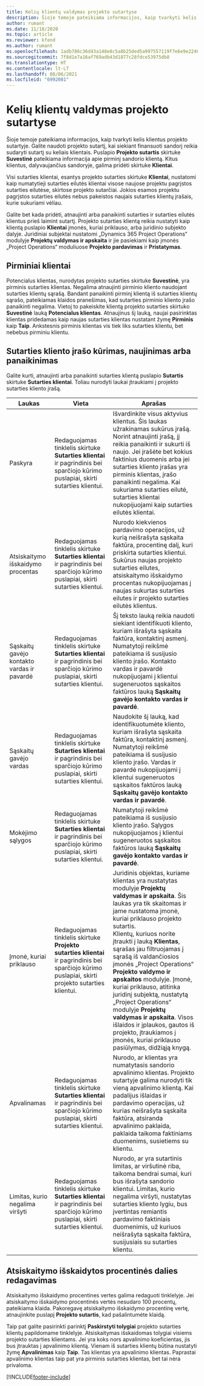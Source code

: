 ```yaml
---
title: Kelių klientų valdymas projekto sutartyse
description: Šioje temoje pateikiama informacijos, kaip tvarkyti kelis klientus projekto sutartyje.
author: rumant
ms.date: 11/18/2020
ms.topic: article
ms.reviewer: kfend
ms.author: rumant
ms.openlocfilehash: 1adb786c36d43a148e8c5a8b25ded5a997557119f7e6e9e2248935ad4ed211d5
ms.sourcegitcommit: 7f8d1e7a16af769adb43d1877c28fdce53975db8
ms.translationtype: HT
ms.contentlocale: lt-LT
ms.lasthandoff: 08/06/2021
ms.locfileid: "6992081"
---
```

# <a name="manage-multiple-customers-on-project-contracts"></a>Kelių klientų valdymas projekto sutartyse

Šioje temoje pateikiama informacijos, kaip tvarkyti kelis klientus projekto sutartyje. Galite naudoti projekto sutartį, kai siekiant finansuoti sandorį reikia sudaryti sutartį su keliais klientais. Puslapio **Projekto sutartis** skirtuke **Suvestinė** pateikiama informacija apie pirminį sandorio klientą. Kitus klientus, dalyvaujančius sandoryje, galima pridėti skirtuke **Klientai**.

Visi sutarties klientai, esantys projekto sutarties skirtuke **Klientai**, nustatomi kaip numatytieji sutarties eilutės klientai visose naujose projektu pagrįstos sutarties eilutėse, skirtose projekto sutarčiai. Jokios esamos projektu pagrįstos sutarties eilutės nebus pakeistos naujais sutarties klientų įrašais, kurie sukuriami vėliau.

Galite bet kada pridėti, atnaujinti arba panaikinti sutarties ir sutarties eilutės klientus prieš laimint sutartį. Projekto sutarties klientą reikia nustatyti kaip klientą puslapio **Klientai** įmonės, kuriai priklauso, arba juridinio subjekto dalyje. Juridiniai subjektai nustatomi „Dynamics 365 Project Operations“ modulyje **Projektų valdymas ir apskaita** ir jie pasiekiami kaip įmonės „Project Operations“ moduliuose **Projekto pardavimas** ir **Pristatymas**.

## <a name="primary-customers"></a>Pirminiai klientai

Potencialus klientas, nurodytas projekto sutarties skirtuke **Suvestinė**, yra pirminis sutarties klientas. Negalima atnaujinti pirminio kliento naudojant sutarties klientų sąrašą. Bandant panaikinti pirminį klientą iš sutarties klientų sąrašo, pateikiamas klaidos pranešimas, kad sutarties pirminio kliento įrašo panaikinti negalima. Vietoj to pakeiskite klientą projekto sutarties skirtuko **Suvestinė** lauką **Potencialus klientas**. Atnaujinus šį lauką, naujai pasirinktas klientas pridedamas kaip naujas sutarties klientas nustatant žymę **Pirminis** kaip **Taip**. Ankstesnis pirminis klientas vis tiek liks sutarties klientu, bet nebebus pirminiu klientu.

## <a name="create-update-or-delete-a-contract-customer-record"></a>Sutarties kliento įrašo kūrimas, naujinimas arba panaikinimas

Galite kurti, atnaujinti arba panaikinti sutarties klientą puslapio **Sutartis** skirtuke **Sutarties klientai**. Toliau nurodyti laukai įtraukiami į projekto sutarties kliento įrašą.

| **Laukas** | **Vieta** | **Aprašas** | 
| --- | --- | --- | 
| Paskyra | Redaguojamas tinklelis skirtuke **Sutarties klientai** ir pagrindinis bei sparčiojo kūrimo puslapiai, skirti sutarties klientui. | Išvardinkite visus aktyvius klientus. Šis laukas užrakinamas sukūrus įrašą. Norint atnaujinti įrašą, jį reikia panaikinti ir sukurti iš naujo. Jei įrašėte bet kokius faktinius duomenis arba jei sutarties kliento įrašas yra pirminis klientas, įrašo panaikinti negalima. Kai sukuriama sutarties eilutė, sutarties klientai nukopijuojami kaip sutarties eilutės klientai. |
| Atsiskaitymo išskaidymo procentas | Redaguojamas tinklelis skirtuke **Sutarties klientai** ir pagrindinis bei sparčiojo kūrimo puslapiai, skirti sutarties klientui. | Nurodo kiekvienos pardavimo operacijos, už kurią neišrašyta sąskaita faktūra, procentinę dalį, kuri priskirta sutarties klientui. Sukūrus naujas projekto sutarties eilutes, atsiskaitymo išskaidymo procentas nukopijuojamas į naujas sukurtas sutarties eilutes ir projekto sutarties eilutės klientus. |
| Sąskaitų gavėjo kontakto vardas ir pavardė | Redaguojamas tinklelis skirtuke **Sutarties klientai** ir pagrindinis bei sparčiojo kūrimo puslapiai, skirti sutarties klientui. | Šį teksto lauką reikia naudoti siekiant identifikuoti kliento, kuriam išrašyta sąskaita faktūra, kontaktinį asmenį. Numatytoji reikšmė pateikiama iš susijusio kliento įrašo. Kontakto vardas ir pavardė nukopijuojami į klientui sugeneruotos sąskaitos faktūros lauką **Sąskaitų gavėjo kontakto vardas ir pavardė**. |
| Sąskaitų gavėjo vardas | Redaguojamas tinklelis skirtuke **Sutarties klientai** ir pagrindinis bei sparčiojo kūrimo puslapiai, skirti sutarties klientui. | Naudokite šį lauką, kad identifikuotumėte kliento, kuriam išrašyta sąskaita faktūra, kontaktinį asmenį. Numatytoji reikšmė pateikiama iš susijusio kliento įrašo. Vardas ir pavardė nukopijuojami į klientui sugeneruotos sąskaitos faktūros lauką **Sąskaitų gavėjo kontakto vardas ir pavardė**. |
| Mokėjimo sąlygos | Redaguojamas tinklelis skirtuke **Sutarties klientai** ir pagrindinis bei sparčiojo kūrimo puslapiai, skirti sutarties klientui. | Numatytoji reikšmė pateikiama iš susijusio kliento įrašo. Sąlygos nukopijuojamos į klientui sugeneruotos sąskaitos faktūros lauką **Sąskaitų gavėjo kontakto vardas ir pavardė**. |
| Įmonė, kuriai priklauso | Redaguojamas tinklelis skirtuke **Projekto sutarties klientai** ir pagrindinis bei sparčiojo kūrimo puslapiai, skirti projekto sutarties klientui. | Juridinis objektas, kuriame klientas yra nustatytas modulyje **Projektų valdymas ir apskaita**. Šis laukas yra tik skaitomas ir jame nustatoma įmonė, kuriai priklauso projekto sutartis.</br>Klientų, kuriuos norite įtraukti į lauką **Klientas**, sąrašas jau filtruojamas į sąrašą iš valdančiosios įmonės „Project Operations“ **Projekto valdymo ir apskaitos** modulyje. Įmonė, kuriai priklauso, atitinka juridinį subjektą, nustatytą „Project Operations“ modulyje **Projektų valdymas ir apskaita**. Visos išlaidos ir įplaukos, gautos iš projekto, įtraukiamos į įmonės, kuriai priklauso pasiūlymas, didžiąją knygą. |
| Apvalinamas | Redaguojamas tinklelis skirtuke **Sutarties klientai** ir pagrindinis bei sparčiojo kūrimo puslapiai, skirti sutarties klientui. | Nurodo, ar klientas yra numatytasis sandorio apvalinimo klientas. Projekto sutartyje galima nurodyti tik vieną apvalinimo klientą. Kai padalijus išlaidas ir pardavimo operacijas, už kurias neišrašyta sąskaita faktūra, atsiranda apvalinimo paklaida, paklaida taikoma faktiniams duomenims, susietiems su klientu. |
| Limitas, kurio negalima viršyti | Redaguojamas tinklelis skirtuke **Sutarties klientai** ir pagrindinis bei sparčiojo kūrimo puslapiai, skirti sutarties klientui. | Nurodo, ar yra sutartinis limitas, ar viršutinė riba, taikoma bendrai sumai, kuri bus išrašyta sandorio klientui. Limitas, kurio negalima viršyti, nustatytas sutarties kliento lygiu, bus įvertintas remiantis pardavimo faktiniais duomenimis, už kuriuos neišrašyta sąskaita faktūra, susijusiais su sutarties klientu. |

## <a name="edit-billing-split-percentages"></a>Atsiskaitymo išskaidytos procentinės dalies redagavimas

Atsiskaitymo išskaidymo procentines vertes galima redaguoti tinklelyje. Jei atsiskaitymo išskaidymo procentinės vertės nesudaro 100 procentų, pateikiama klaida. Pakoregavę atsiskaitymo išskaidymo procentinę vertę, atnaujinkite puslapį **Projekto sutartis**, kad pašalintumėte klaidą.

Taip pat galite pasirinkti parinktį **Paskirstyti tolygiai** projekto sutarties klientų papildomame tinklelyje. Atsiskaitymas išskaidomas tolygiai visiems projekto sutarties klientams. Jei yra koks nors apvalinimo koeficientas, jis bus įtrauktas į apvalinimo klientą. Vienam iš sutarties klientų būtina nustatyti žymę **Apvalinimas** kaip **Taip**. Tas klientas yra apvalinimo klientas. Paprastai apvalinimo klientas taip pat yra pirminis sutarties klientas, bet tai nėra privaloma.


[!INCLUDE[footer-include](../includes/footer-banner.md)]